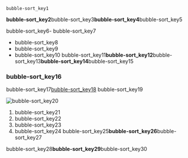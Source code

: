 ```ngMeta
bubble-sort_key1
```
**bubble-sort_key2**bubble-sort_key3**bubble-sort_key4**bubble-sort_key5

bubble-sort_key6- bubble-sort_key7
- bubble-sort_key8
- bubble-sort_key9
- bubble-sort_key10
bubble-sort_key11**bubble-sort_key12**bubble-sort_key13**bubble-sort_key14**bubble-sort_key15

### bubble-sort_key16
bubble-sort_key17[bubble-sort_key18](https://medium.com/karuna-sehgal/an-introduction-to-bubble-sort-d85273acfcd8)
bubble-sort_key19

![bubble-sort_key20](https://merakidebug.s3.ap-south-1.amazonaws.com/course_images/lists-101/advanced-questions/../assets/bubble.jpg)

1. bubble-sort_key21
2. bubble-sort_key22
3. bubble-sort_key23
4. bubble-sort_key24
bubble-sort_key25**bubble-sort_key26**bubble-sort_key27

bubble-sort_key28**bubble-sort_key29**bubble-sort_key30